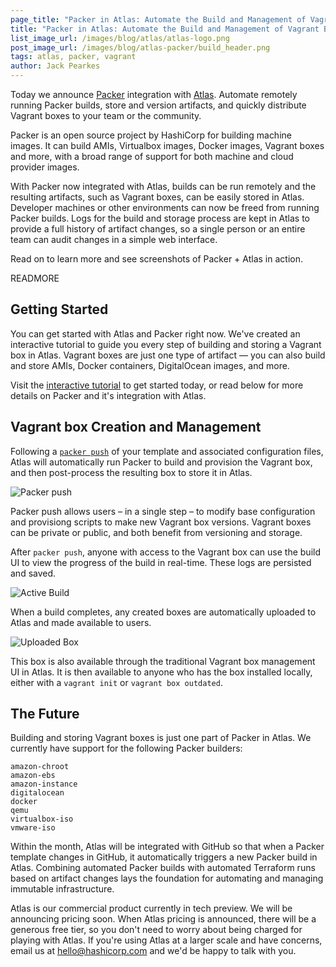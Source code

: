 ```yaml
---
page_title: "Packer in Atlas: Automate the Build and Management of Vagrant Boxes and Machine Images"
title: "Packer in Atlas: Automate the Build and Management of Vagrant Boxes and Machine Images""
list_image_url: /images/blog/atlas/atlas-logo.png
post_image_url: /images/blog/atlas-packer/build_header.png
tags: atlas, packer, vagrant
author: Jack Pearkes
---
```


Today we announce [Packer](https://packer.io) integration
with [Atlas](https://atlas.hashicorp.com/?utm_source=Packer-Atlas).
Automate remotely running Packer builds,
store and version artifacts, and quickly distribute
Vagrant boxes to your team or the community.

Packer is an open source project by HashiCorp for building machine images.
It can build AMIs, Virtualbox images, Docker images, Vagrant boxes and
more, with a broad range of support for both machine and cloud provider images.

With Packer now integrated with Atlas, builds can be run remotely and the
resulting artifacts, such as Vagrant boxes, can be easily stored in Atlas.
Developer machines or other environments can now be freed from running Packer builds.
Logs for the build and storage process are kept in Atlas to provide a full history
of artifact changes, so a single person or an entire team can audit changes in a
simple web interface.

Read on to learn more and see screenshots of Packer + Atlas in action.

READMORE

## Getting Started

You can get started with Atlas and Packer right now. We've created
an interactive tutorial to guide you every step of building and storing
a Vagrant box in Atlas. Vagrant boxes are just one type of artifact — you can
also build and store AMIs, Docker containers, DigitalOcean images, and more.

Visit the [interactive tutorial](https://atlas.hashicorp.com/tutorial/packer-vagrant?utm_source=Packer-Atlas)
to get started today, or read below for more details on Packer and
it's integration with Atlas.

## Vagrant box Creation and Management

Following a [`packer push`](https://www.packer.io/docs/command-line/push.html)
of your template and associated configuration files,
Atlas will automatically run Packer to build and provision the Vagrant box, and then
post-process the resulting box to store it in Atlas.

![Packer push](images/blog/atlas-packer/packer_push.png)

Packer push allows users – in a single step – to modify base configuration
and provisiong scripts to make new Vagrant box versions. Vagrant boxes can be
private or public, and both benefit from versioning and storage.

After `packer push`, anyone with access to the Vagrant box can use the build UI
to view the progress of the build in real-time. These logs are persisted
and saved.

![Active Build](/images/blog/atlas-packer/build_header.png)

When a build completes, any created boxes are automatically uploaded
to Atlas and made available to users.

![Uploaded Box](/images/blog/atlas-packer/uploaded_box.png)

This box is also available through the traditional Vagrant box management
UI in Atlas. It is then available to anyone who has the box installed locally,
either with a `vagrant init` or `vagrant box outdated`.

## The Future

Building and storing Vagrant boxes is just one part of Packer in Atlas.
We currently have support for the following Packer builders:

```
amazon-chroot
amazon-ebs
amazon-instance
digitalocean
docker
qemu
virtualbox-iso
vmware-iso
```

Within the month, Atlas will be integrated with GitHub so that when a Packer
template changes in GitHub, it automatically triggers a new Packer build in
Atlas. Combining automated Packer builds with automated Terraform runs based
on artifact changes lays the foundation for automating and managing
immutable infrastructure.

Atlas is our commercial product currently in tech preview. We will be
announcing pricing soon. When Atlas pricing is announced, there will be
a generous free tier, so you don't need to worry about being charged for
playing with Atlas. If you're using Atlas at a larger scale and have concerns,
email us at
<a href="mailto:hello@hashicorp.com">hello@hashicorp.com</a> and we'd
be happy to talk with you.
